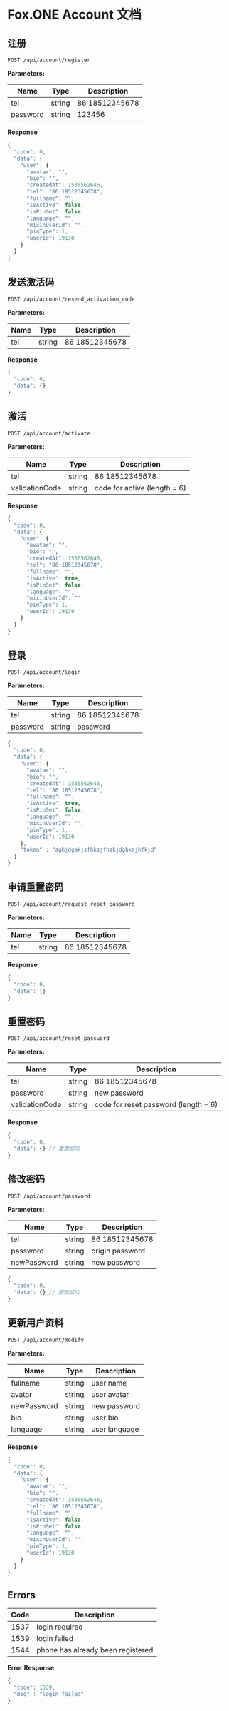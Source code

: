 # Fox.ONE Account 文档

## 注册

```
POST /api/account/register
```

**Parameters:**

| Name     | Type   | Description    |
| -------- | ------ | -------------- |
| tel      | string | 86 18512345678 |
| password | string | 123456         |

**Response**

```javascript
{
  "code": 0,
  "data": {
    "user": {
      "avatar": "",
      "bio": "",
      "createdAt": 1536562646,
      "tel": "86 18512345678",
      "fullname": "",
      "isActive": false,
      "isPinSet": false,
      "language": "",
      "mixinUserId": "",
      "pinType": 1,
      "userId": 19130
    }
  }
}
```

## 发送激活码

```
POST /api/account/resend_activation_code
```

**Parameters:**

| Name | Type   | Description    |
| ---- | ------ | -------------- |
| tel  | string | 86 18512345678 |

**Response**

```javascript
{
  "code": 0,
  "data": {}
}
```

## 激活

```
POST /api/account/activate
```

**Parameters:**

| Name           | Type   | Description                  |
| -------------- | ------ | ---------------------------- |
| tel            | string | 86 18512345678               |
| validationCode | string | code for active (length = 6) |

**Response**

```javascript
{
  "code": 0,
  "data": {
    "user": {
      "avatar": "",
      "bio": "",
      "createdAt": 1536562646,
      "tel": "86 18512345678",
      "fullname": "",
      "isActive": true,
      "isPinSet": false,
      "language": "",
      "mixinUserId": "",
      "pinType": 1,
      "userId": 19130
    }
  }
}
```

## 登录

```
POST /api/account/login
```

**Parameters:**

| Name     | Type   | Description    |
| -------- | ------ | -------------- |
| tel      | string | 86 18512345678 |
| password | string | password       |

```javascript
{
  "code": 0,
  "data": {
    "user": {
      "avatar": "",
      "bio": "",
      "createdAt": 1536562646,
      "tel": "86 18512345678",
      "fullname": "",
      "isActive": true,
      "isPinSet": false,
      "language": "",
      "mixinUserId": "",
      "pinType": 1,
      "userId": 19130
    },
    "token" : "aghjdgakjsfhksjfhskjdghkajhfkjd"
  }
}
```

## 申请重置密码

```
POST /api/account/request_reset_password
```

**Parameters:**

| Name | Type   | Description    |
| ---- | ------ | -------------- |
| tel  | string | 86 18512345678 |

**Response**

```javascript
{
  "code": 0,
  "data": {}
}
```

## 重置密码

```
POST /api/account/reset_password
```

**Parameters:**

| Name           | Type   | Description                          |
| -------------- | ------ | ------------------------------------ |
| tel            | string | 86 18512345678                       |
| password       | string | new password                         |
| validationCode | string | code for reset password (length = 6) |

**Response**

```javascript
{
  "code": 0,
  "data": {} // 重置成功
}
```

## 修改密码

```
POST /api/account/password
```

**Parameters:**

| Name        | Type   | Description     |
| ----------- | ------ | --------------- |
| tel         | string | 86 18512345678  |
| password    | string | origin password |
| newPassword | string | new password    |

```javascript
{
  "code": 0,
  "data": {} // 修改成功
}
```

## 更新用户资料

```
POST /api/account/modify
```

**Parameters:**

| Name        | Type   | Description   |
| ----------- | ------ | ------------- |
| fullname    | string | user name     |
| avatar      | string | user avatar   |
| newPassword | string | new password  |
| bio         | string | user bio      |
| language    | string | user language |

**Response**

```javascript
{
  "code": 0,
  "data": {
    "user": {
      "avatar": "",
      "bio": "",
      "createdAt": 1536562646,
      "tel": "86 18512345678",
      "fullname": "",
      "isActive": false,
      "isPinSet": false,
      "language": "",
      "mixinUserId": "",
      "pinType": 1,
      "userId": 19130
    }
  }
}
```

## Errors

| Code | Description                       |
| ---- | --------------------------------- |
| 1537 | login required                    |
| 1539 | login failed                      |
| 1544 | phone has already been registered |

**Error Response**

```javascript
{
  "code": 1539,
  "msg" : "login failed"
}
```
